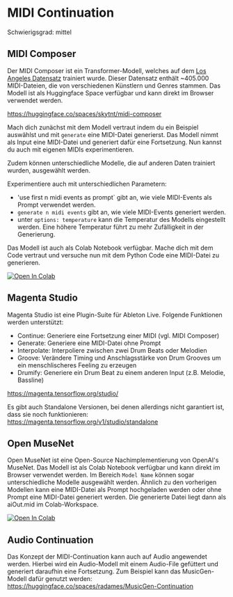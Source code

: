 # MIDI Continuation

Schwierigsgrad: mittel

## MIDI Composer

Der MIDI Composer ist ein Transformer-Modell, welches auf dem [Los Angeles Datensatz](https://huggingface.co/datasets/projectlosangeles/Los-Angeles-MIDI-Dataset) trainiert wurde. Dieser Datensatz enthält ~405.000 MIDI-Dateien, die von verschiedenen Künstlern und Genres stammen. Das Modell ist als Huggingface Space verfügbar und kann direkt im Browser verwendet werden. 

https://huggingface.co/spaces/skytnt/midi-composer

Mach dich zunächst mit dem Modell vertraut indem du ein Beispiel auswählst und mit `generate` eine MIDI-Datei generierst. Das Modell nimmt als Input eine MIDI-Datei und generiert dafür eine Fortsetzung.
Nun kannst du auch mit eigenen MIDIs experimentieren.

Zudem können unterschiedliche Modelle, die auf anderen Daten trainiert wurden, ausgewählt werden. 

Experimentiere auch mit unterschiedlichen Parametern:

- 'use first n midi events as prompt` gibt an, wie viele MIDI-Events als Prompt verwendet werden.
- `generate n midi events` gibt an, wie viele MIDI-Events generiert werden.
- unter `options: temperature` kann die Temperatur des Modells eingestellt werden. Eine höhere Temperatur führt zu mehr Zufälligkeit in der Generierung.

Das Modell ist auch als Colab Notebook verfügbar. Mache dich mit dem Code vertraut und versuche nun mit dem Python Code eine MIDI-Datei zu generieren.

[![Open In Colab][colab-badge]][colab-notebook1]

[colab-notebook1]: <https://colab.research.google.com/github/langMatthias/ai-intro/blob/main/exercises/medium/01 - MIDI Continuation/Los_Angeles_Music_Composer_Edition.ipynb>
[colab-badge]: <https://colab.research.google.com/assets/colab-badge.svg>



## Magenta Studio
Magenta Studio ist eine Plugin-Suite für Ableton Live. Folgende Funktionen werden unterstützt:
- Continue: Generiere eine Fortsetzung einer MIDI (vgl. MIDI Composer)
- Generate: Generiere eine MIDI-Datei ohne Prompt
- Interpolate: Interpoliere zwischen zwei Drum Beats oder Melodien
- Groove: Verändere Timing und Anschlagsstärke von Drum Grooves um ein menschlischeres Feeling zu erzeugen
- Drumify: Generiere ein Drum Beat zu einem anderen Input (z.B. Melodie, Bassline)

https://magenta.tensorflow.org/studio/

Es gibt auch Standalone Versionen, bei denen allerdings nicht garantiert ist, dass sie noch funktionieren:
https://magenta.tensorflow.org/v1/studio/standalone


## Open MuseNet

Open MuseNet ist eine Open-Source Nachimplementierung von OpenAI's MuseNet. Das Modell ist als Colab Notebook verfügbar und kann direkt im Browser verwendet werden. Im Bereich `Model Name` können sogar unterschiedliche Modelle ausgewählt werden. Ähnlich zu den vorherigen Modellen kann eine MIDI-Datei als Prompt hochgeladen werden oder ohne Prompt eine MIDI-Datei generiert werden. Die generierte Datei liegt dann als aiOut.mid im Colab-Workspace.

[![Open In Colab][colab-badge]][colab-notebook2]

[colab-notebook2]: <https://colab.research.google.com/github/langMatthias/ai-intro/blob/main/exercises/medium/01 - MIDI Continuation/midgeneasy_prod3_0.ipynb>
[colab-badge]: <https://colab.research.google.com/assets/colab-badge.svg>


## Audio Continuation

Das Konzept der MIDI-Continuation kann auch auf Audio angewendet werden. Hierbei wird ein Audio-Modell mit einem Audio-File gefüttert und generiert daraufhin eine Fortsetzung. Zum Beispiel kann das MusicGen-Modell dafür genutzt werden: https://huggingface.co/spaces/radames/MusicGen-Continuation